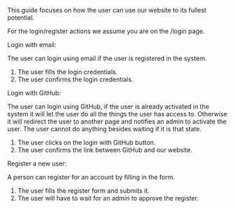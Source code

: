 This guide focuses on how the user can use our website to its fullest potential.

For the login/register actions we assume you are on the /login page.

Login with email:

The user can login using email if the user is registered in the system.

1) The user fills the login credentials.
2) The user confirms the login credentials.

Login with GitHub:

The user can login using GitHub, 
if the user is already activated in the system it will let the user do all the things the user has access to. 
Otherwise it will redirect the user to another page and notifies an admin to activate the user. The user cannot do anything besides waiting if it is that state.

1) The user clicks on the login with GitHub button.
2) The user confirms the link between GitHub and our website.

Register a new user:

A person can register for an account by filling in the form.

1) The user fills the register form and submits it.
2) The user will have to wait for an admin to approve the register.

